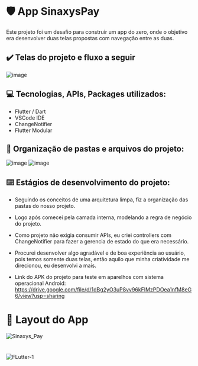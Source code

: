 # :shield: App SinaxysPay

Este projeto foi um desafio para construir um app do zero, onde o objetivo era desenvolver duas telas propostas com navegação entre as duas.

## :heavy_check_mark: Telas do projeto e fluxo a seguir

![image](https://github.com/ivanluizjr/sinaxys_pay/assets/41458938/a2043045-0378-4b80-90c2-6cfe9f74e56a)
  
## :computer: Tecnologias, APIs, Packages utilizados:
  
  * Flutter / Dart
  * VSCode IDE
  * ChangeNotifier
  * Flutter Modular
  

## :file_folder: Organização de pastas e arquivos do projeto:

![image](https://user-images.githubusercontent.com/41458938/192682647-7f8802da-3671-4937-8352-5b919e9d4e1e.png)
![image](https://user-images.githubusercontent.com/41458938/192682718-03e98e4d-bfab-4794-9d0f-432a4f30d459.png)


  
## :keyboard: Estágios de desenvolvimento do projeto:

  - Seguindo os conceitos de uma arquitetura limpa, fiz a organização das pastas do nosso projeto.

  - Logo após comecei pela camada interna, modelando a regra de negócio do projeto.
  
  - Como projeto não exigia consumir APIs, eu criei controllers com ChangeNotifier para fazer a gerencia de estado do que era necessário.
  
  - Procurei desenvolver algo agradável e de boa experiência ao usuário, pois temos somente duas telas, então aquilo que minha criatividade me direcionou, eu desenvolvi a mais.
  
  - Link do APK do projeto para teste em aparelhos com sistema operacional Android: https://drive.google.com/file/d/1dBg2yO3uP8vv96kFIMzPDOea1nfM8eG6/view?usp=sharing
  
##

 # :iphone: Layout do App
  
  
 ![Sinaxys_Pay](https://user-images.githubusercontent.com/41458938/192683743-37b08e92-03d3-46bc-9667-7d645f97b646.gif)

   
  #
  
  ![FLutter-1](https://user-images.githubusercontent.com/41458938/161364495-d0dbe155-75f3-4a03-a58f-307d9212b8aa.png)



